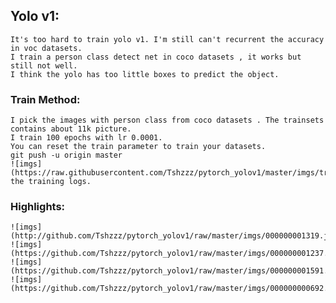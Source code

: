 ## Yolo v1: 
	It's too hard to train yolo v1. I'm still can't recurrent the accuracy in voc datasets. 
	I train a person class detect net in coco datasets , it works but still not well. 
	I think the yolo has too little boxes to predict the object.

### Train Method:
	I pick the images with person class from coco datasets . The trainsets contains about 11k picture.
	I train 100 epochs with lr 0.0001.
	You can reset the train parameter to train your datasets.
	git push -u origin master
	![imgs](https://raw.githubusercontent.com/Tshzzz/pytorch_yolov1/master/imgs/train_log.png)
	the training logs.

### Highlights:
	![imgs](http://github.com/Tshzzz/pytorch_yolov1/raw/master/imgs/000000001319.jpg)
	![imgs](https://github.com/Tshzzz/pytorch_yolov1/raw/master/imgs/000000001237.jpg)
	![imgs](https://github.com/Tshzzz/pytorch_yolov1/raw/master/imgs/000000001591.jpg)
	![imgs](https://github.com/Tshzzz/pytorch_yolov1/raw/master/imgs/000000000692.jpg)
